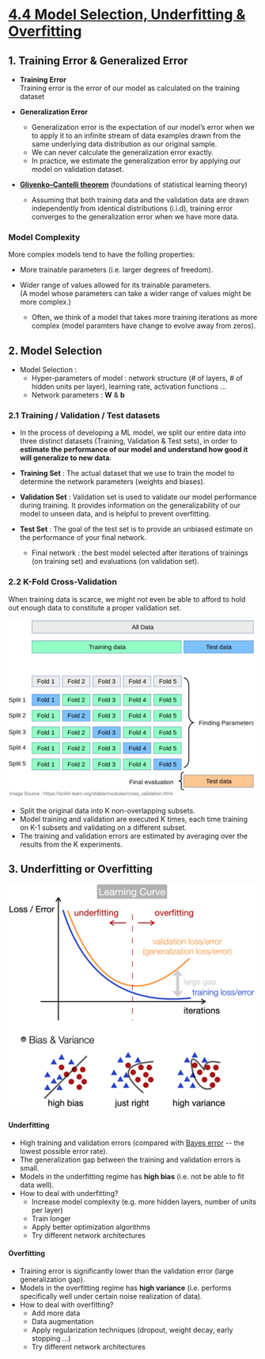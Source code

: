 # [4.4 Model Selection, Underfitting & Overfitting](https://d2l.ai/chapter_multilayer-perceptrons/underfit-overfit.html)


## 1. Training Error & Generalized Error


- **Training Error** <br>
    Training error is the error of our model as calculated on the training dataset

- **Generalization Error** 
    - Generalization error is the expectation of our model’s error when we to apply it to an infinite stream of data examples drawn from the same underlying data distribution as our original sample.
    - We can never calculate the generalization error exactly.
    - In practice, we estimate the generalization error by applying our model on validation dataset. 

- **[Glivenko–Cantelli theorem](https://en.wikipedia.org/wiki/Glivenko–Cantelli_theorem)** (foundations of statistical learning theory)
    - Assuming that both training data and the validation data are drawn independently from identical distributions (i.i.d), training error converges to the generalization error when we have more data. 


### Model Complexity

More complex models tend to have the folling properties:

- More trainable parameters (i.e. larger degrees of freedom).
  
- Wider range of values allowed for its trainable parameters. <br>
  (A model whose parameters can take a wider range of values might be more complex.)
    - Often, we think of a model that takes more training iterations as more complex (model paramters have change to evolve away from zeros).


## 2. Model Selection

- Model Selection : 
  - Hyper-parameters of model : network structure (# of layers, # of hidden units per layer), learning rate, activation functions ...
  - Network parameters : **W** & **b**

### 2.1 Training / Validation / Test datasets

- In the process of developing a ML model, we split our entire data into three distinct datasets (Training, Validation & Test sets), in order to **estimate the performance of our model and understand how good it will generalize to new data**. 

- **Training Set** : The actual dataset that we use to train the model to determine the network parameters (weights and biases). 

- **Validation Set** : Validation set is used to validate our model performance during training. It provides information on the generalizability of our model to unseen data, and is helpful to prevent overfitting. 
  
- **Test Set** : The goal of the test set is to provide an unbiased estimate on the performance of your final network.
  - Final network : the best model selected after iterations of trainings (on training set) and evaluations (on validation set).


### 2.2 K-Fold Cross-Validation

When training data is scarce, we might not even be able to afford to hold out enough data to constitute a proper validation set.

<img src='./images/fig_cross_validation.png' width='500'/>

- Split the original data into K non-overlapping subsets.
- Model training and validation are executed K times, each time training on K-1 subsets and validating on a different subset. 
- The training and validation errors are estimated by averaging over the results from the K experiments.


## 3. Underfitting or Overfitting

<img src='./images/fig_learning_curve.png' width='500'/>

#### Underfitting
- High training and validation errors (compared with [Bayes error](https://en.wikipedia.org/wiki/Bayes_error_rate) -- the lowest possible error rate).
- The generalization gap between the training and validation errors is small.
- Models in the underfitting regime has **high bias** (i.e. not be able to fit data well).
- How to deal with underfitting?
  - Increase model complexity (e.g. more hidden layers, number of units per layer)
  - Train longer
  - Apply better optimization algorithms
  - Try different network architectures

#### Overfitting
- Training error is significantly lower than the validation error (large generalization gap). 
- Models in the overfitting regime has **high variance** (i.e. performs specifically well under certain noise realization of data).
- How to deal with overfitting?
  - Add more data 
  - Data augmentation
  - Apply regularization techniques (dropout, weight decay, early stopping ...)
  - Try different network architectures